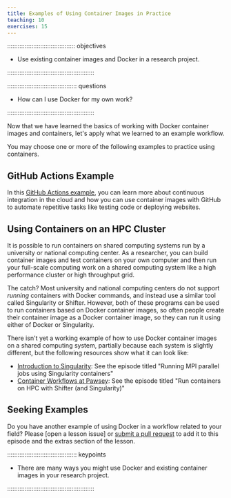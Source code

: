 ```yaml
---
title: Examples of Using Container Images in Practice
teaching: 10
exercises: 15
---
```


::::::::::::::::::::::::::::::::::::::: objectives

- Use existing container images and Docker in a research project.

::::::::::::::::::::::::::::::::::::::::::::::::::

:::::::::::::::::::::::::::::::::::::::: questions

- How can I use Docker for my own work?

::::::::::::::::::::::::::::::::::::::::::::::::::

Now that we have learned the basics of working with Docker container images and containers,
let's apply what we learned to an example workflow.

You may choose one or more of the following examples to practice using containers.

## GitHub Actions Example

In this [GitHub Actions example](../instructors/e01-github-actions.md), you can learn more about
continuous integration in the cloud and how you can use container images with GitHub to
automate repetitive tasks like testing code or deploying websites.

<!--- Placeholder for
## Geospatial Example

Ask @mkuzak to make a PR to add extra for <https://github.com/escience-academy/docker-gdal-demo>

-->

## Using Containers on an HPC Cluster

It is possible to run containers on shared computing systems run by a university or national
computing center. As a researcher, you can build container images and test containers on your own
computer and then run your full-scale computing work on a shared computing
system like a high performance cluster or high throughput grid.

The catch? Most university and national computing centers do not support *running*
containers with Docker commands, and instead use a similar tool called Singularity or
Shifter. However, both of these programs can be used to run containers based on Docker container images,
so often people create their container image as a Docker container image, so they can
run it using either of Docker or Singularity.

There isn't yet a working example of how to use Docker container images on a shared
computing system, partially because each system is slightly different, but the
following resources show what it can look like:

- [Introduction to Singularity](https://carpentries-incubator.github.io/singularity-introduction/): See the episode titled "Running MPI parallel jobs using Singularity containers"
- [Container Workflows at Pawsey](https://pawseysc.github.io/container-workflows/): See the episode titled "Run containers on HPC with Shifter (and Singularity)"

## Seeking Examples

Do you have another example of using Docker in a workflow related to your field?  Please [open a lesson issue] or [submit a pull request] to add it to this episode and the extras section of the lesson.



[submit a pull request]: https://github.com/carpentries-incubator/docker-introduction/pulls


:::::::::::::::::::::::::::::::::::::::: keypoints

- There are many ways you might use Docker and existing container images in your research project.

::::::::::::::::::::::::::::::::::::::::::::::::::
